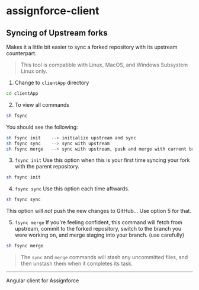 # assignforce-client

## Syncing of Upstream forks
Makes it a little bit easier to sync a forked repository with its upstream counterpart.
> This tool is compatible with Linux, MacOS, and Windows Subsystem Linux only.
1. Change to `clientApp` directory
```bash
cd clientApp
```
2. To view all commands
```bash
sh fsync
```
You should see the following:
```bash
sh fsync init    --> initialize upstream and sync
sh fsync sync    --> sync with upstream
sh fsync merge   --> sync with upstream, push and merge with current branch (use with caution)
```
3. `fsync init`
Use this option when this is your first time syncing your fork with the parent repository.
```bash
sh fsync init
```
4. `fsync sync`
Use this option each time aftwards.
```bash
sh fsync sync
```
This option will _not_ push the new changes to GitHub... Use option 5 for that.

5. `fsync merge`
If you're feeling confident, this command will fetch from upstream, commit to the forked repository, switch to the branch you were working on, and merge staging into your branch. (use carefully)
```bash
sh fsync merge
```
> The `sync` and `merge` commands will stash any uncommitted files, and then unstash them when it completes its task.

---

Angular client for Assignforce
